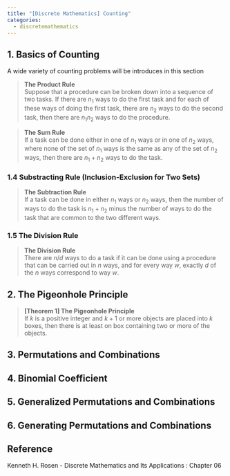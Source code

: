 ```yaml
---
title: "[Discrete Mathematics] Counting"
categories:
  - discretemathematics
---
```

## 1. Basics of Counting

A wide variety of counting problems will be introduces in this section

>**The Product Rule** \
>Suppose that a procedure can be broken down into a sequence of two tasks. If there are $n_1$ ways to do the first task and for each of these ways of doing the first task, there are $n_2$ ways to do the second task, then there are $n_1n_2$ ways to do the procedure.

>**The Sum Rule** \
>If a task can be done either in one of $n_1$ ways or in one of $n_2$ ways, where none of the set of $n_1$ ways is the same as any of the set of $n_2$ ways, then there are $n_1 + n_2$ ways to do the task.

### 1.4 Substracting Rule (Inclusion-Exclusion for Two Sets)

>**The Subtraction Rule** \
>If a task can be done in either $n_1$ ways or $n_2$ ways, then the number of ways to do the task is $n_1 + n_2$ minus the number of ways to do the task that are common to the two different ways.

### 1.5 The Division Rule

>**The Division Rule** \
>There are $n/d$ ways to do a task if it can be done using a procedure that can be carried out in $n$ ways, and for every way $w$, exactly $d$ of the $n$ ways correspond to way $w$.

## 2. The Pigeonhole Principle

>**[Theorem 1] The Pigeonhole Principle** \
>If $k$ is a positive integer and $k+1$ or more objects are placed into $k$ boxes, then there is at least on box containing two or more of the objects.

## 3. Permutations and Combinations

## 4. Binomial Coefficient

## 5. Generalized Permutations and Combinations

## 6. Generating Permutations and Combinations

## Reference

Kenneth H. Rosen - Discrete Mathematics and Its Applications : Chapter 06
